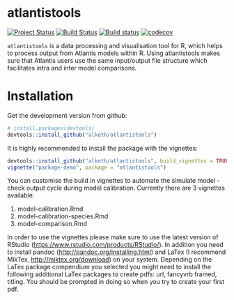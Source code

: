 <!-- README.md is generated from README.Rmd. Please edit that file -->
atlantistools
=============

[![Project Status](http://www.repostatus.org/badges/latest/active.svg)](http://www.repostatus.org/#active) [![Build Status](https://travis-ci.org/alketh/atlantistools.png?branch=master)](https://travis-ci.org/alketh/atlantistools) [![Build status](https://ci.appveyor.com/api/projects/status/github/alketh/atlantistools?branch=master&svg=true)](https://ci.appveyor.com/project/alketh/atlantistools) [![codecov](https://img.shields.io/codecov/c/github/alketh/atlantistools.svg)](https://codecov.io/github/alketh/atlantistools)

`atlantistools` is a data processing and visualisation tool for R, which helps to process output from Atlantis models within R. Using atlantistools makes sure that Atlantis users use the same input/output file structure which facilitates intra and inter model comparisons.

Installation
============

Get the development version from github:

``` r
# install.packages(devtools)
devtools::install_github("alketh/atlantistools")
```

It is highly recommended to install the package with the vignettes:

``` r
devtools::install_github("alketh/atlantistools", build_vignettes = TRUE)
vignette("package-demo", package = "atlantistools")
```

You can customise the build in vignettes to automate the simulate model - check output cycle during model calibration. Currently there are 3 vignettes available.

1.  model-calibration.Rmd
2.  model-calibration-species.Rmd
3.  model-comparison.Rmd

In order to use the vignettes please make sure to use the latest version of RStudio (<https://www.rstudio.com/products/RStudio/>). In addition you need to install pandoc (<http://pandoc.org/installing.html>) and LaTex (I recommend MikTex, <http://miktex.org/download>) on your system. Depending on the LaTex package compendium you selected you might need to install the following additional LaTex packages to create pdfs: url, fancyvrb framed, titling. You should be prompted in doing so when you try to create your first pdf.

